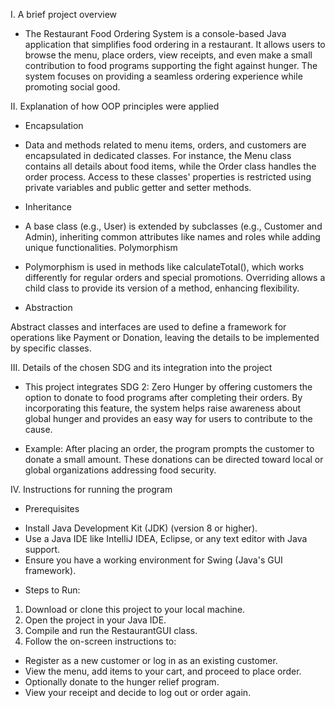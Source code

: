 I. A brief project overview
- The Restaurant Food Ordering System is a console-based Java application that simplifies food ordering in a restaurant. It allows users to browse the menu, place orders, view receipts, and even make a small contribution to food programs supporting the fight against hunger. The system focuses on providing a seamless ordering experience while promoting social good.

II. Explanation of how OOP principles were applied

* Encapsulation
- Data and methods related to menu items, orders, and customers are encapsulated in dedicated classes. For instance, the Menu class contains all details about food items, while the Order class handles the order process. Access to these classes' properties is restricted using private variables and public getter and setter methods.

* Inheritance
- A base class (e.g., User) is extended by subclasses (e.g., Customer and Admin), inheriting common attributes like names and roles while adding unique functionalities.
Polymorphism

* Polymorphism is used in methods like calculateTotal(), which works differently for regular orders and special promotions. Overriding allows a child class to provide its version of a method, enhancing flexibility.

* Abstraction
  
Abstract classes and interfaces are used to define a framework for operations like Payment or Donation, leaving the details to be implemented by specific classes.

III. Details of the chosen SDG and its integration into the project
- This project integrates SDG 2: Zero Hunger by offering customers the option to donate to food programs after completing their orders. By incorporating this feature, the system helps raise awareness about global hunger and provides an easy way for users to contribute to the cause.

* Example:
After placing an order, the program prompts the customer to donate a small amount. These donations can be directed toward local or global organizations addressing food security.

IV. Instructions for running the program

* Prerequisites
- Install Java Development Kit (JDK) (version 8 or higher).
- Use a Java IDE like IntelliJ IDEA, Eclipse, or any text editor with Java support.
- Ensure you have a working environment for Swing (Java's GUI framework).

* Steps to Run:

1. Download or clone this project to your local machine.
2. Open the project in your Java IDE.
3. Compile and run the RestaurantGUI class.
4. Follow the on-screen instructions to:
- Register as a new customer or log in as an existing customer.
- View the menu, add items to your cart, and proceed to place order.
- Optionally donate to the hunger relief program.
- View your receipt and decide to log out or order again.
